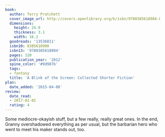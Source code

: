 ```yaml
---
book:
  author: Terry Pratchett
  cover_image_url: http://covers.openlibrary.org/b/isbn/9780385618984-L.jpg
  dimensions:
    height: 24.0
    thickness: 3.1
    width: 16.2
  goodreads: '13536811'
  isbn10: 0385618980
  isbn13: '9780385618984'
  pages: 320
  publication_year: '2012'
  spine_color: '#9d987b'
  tags:
  - fantasy
  title: 'A Blink of the Screen: Collected Shorter Fiction'
plan:
  date_added: '2015-04-08'
review:
  date_read:
  - 2017-02-02
  rating: 4
---
```


Some mediocre-okayish stuff, but a few really, really great ones. In the end, Granny overshadowed everything as per
usual, but the barbarian hero who went to meet his maker stands out, too.
